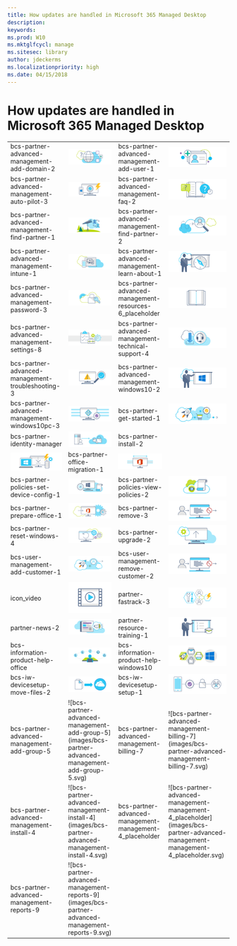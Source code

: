 ```yaml
---
title: How updates are handled in Microsoft 365 Managed Desktop
description:  
keywords: 
ms.prod: W10
ms.mktglfcycl: manage
ms.sitesec: library
author: jdeckerms
ms.localizationpriority: high
ms.date: 04/15/2018
---
```


# How updates are handled in Microsoft 365 Managed Desktop

| | | | |
--- | --- | --- | ---
bcs-partner-advanced-management-add-domain-2 | ![bcs-partner-advanced-management-add-domain-2](images/bcs-partner-advanced-management-add-domain-2.svg) | bcs-partner-advanced-management-add-user-1 | ![bcs-partner-advanced-management-add-user-1](images/bcs-partner-advanced-management-add-user-1.svg)
bcs-partner-advanced-management-auto-pilot-3 | ![bcs-partner-advanced-management-auto-pilot-3](images/bcs-partner-advanced-management-auto-pilot-3.svg) | bcs-partner-advanced-management-faq-2 | ![bcs-partner-advanced-management-faq-2](images/bcs-partner-advanced-management-faq-2.svg)
bcs-partner-advanced-management-find-partner-1 | ![bcs-partner-advanced-management-find-partner-1](images/bcs-partner-advanced-management-find-partner-1.svg) | bcs-partner-advanced-management-find-partner-2 | ![bcs-partner-advanced-management-find-partner-2](images/bcs-partner-advanced-management-find-partner-2.svg)
bcs-partner-advanced-management-intune-1 | ![bcs-partner-advanced-management-intune-1](images/bcs-partner-advanced-management-intune-1.svg) | bcs-partner-advanced-management-learn-about-1 | ![bcs-partner-advanced-management-learn-about-1](images/bcs-partner-advanced-management-learn-about-1.svg)
bcs-partner-advanced-management-password-3 | ![bcs-partner-advanced-management-password-3](images/bcs-partner-advanced-management-password-3.svg) | bcs-partner-advanced-management-resources-6_placeholder | ![bcs-partner-advanced-management-resources-6_placeholder](images/bcs-partner-advanced-management-resources-6_placeholder.svg)
bcs-partner-advanced-management-settings-8 | ![bcs-partner-advanced-management-settings-8](images/bcs-partner-advanced-management-settings-8.svg) | bcs-partner-advanced-management-technical-support-4 | ![bcs-partner-advanced-management-technical-support-4](images/bcs-partner-advanced-management-technical-support-4.svg)
bcs-partner-advanced-management-troubleshooting-3 | ![bcs-partner-advanced-management-troubleshooting-3](images/bcs-partner-advanced-management-troubleshooting-3.svg) | bcs-partner-advanced-management-windows10-2 | ![bcs-partner-advanced-management-windows10-2](images/bcs-partner-advanced-management-windows10-2.svg)
bcs-partner-advanced-management-windows10pc-3 | ![bcs-partner-advanced-management-windows10pc-3](images/bcs-partner-advanced-management-windows10pc-3.svg) | bcs-partner-get-started-1 | ![bcs-partner-get-started-1](images/bcs-partner-get-started-1.svg)
bcs-partner-identity-manager | ![bcs-partner-identity-manager](images/bcs-partner-identity-manager.svg) | bcs-partner-install-2
![bcs-partner-install-2](images/bcs-partner-install-2.svg) | bcs-partner-office-migration-1 | ![bcs-partner-office-migration-1](images/bcs-partner-office-migration-1.svg)
bcs-partner-policies-set-device-config-1 | ![bcs-partner-policies-set-device-config-1](images/bcs-partner-policies-set-device-config-1.svg) | bcs-partner-policies-view-policies-2 | ![bcs-partner-policies-view-policies-2](images/bcs-partner-policies-view-policies-2.svg)
bcs-partner-prepare-office-1 | ![bcs-partner-prepare-office-1](images/bcs-partner-prepare-office-1.svg) | bcs-partner-remove-3 | ![bcs-partner-remove-3](images/bcs-partner-remove-3.svg) 
 bcs-partner-reset-windows-4 | ![bcs-partner-reset-windows-4](images/bcs-partner-reset-windows-4.svg) | bcs-partner-upgrade-2 | ![bcs-partner-upgrade-2](images/bcs-partner-upgrade-2.svg)
bcs-user-management-add-customer-1 | ![bcs-user-management-add-customer-1](images/bcs-user-management-add-customer-1.svg) | bcs-user-management-remove-customer-2 | ![bcs-user-management-remove-customer-2](images/bcs-user-management-remove-customer-2.svg)
icon_video | ![icon_video](images/icon_video.svg) | partner-fastrack-3 | ![partner-fastrack-3](images/partner-fastrack-3.svg)
partner-news-2 | ![partner-news-2](images/partner-news-2.svg) | partner-resource-training-1 | ![partner-resource-training-1](images/partner-resource-training-1.svg)
bcs-information-product-help-office | ![bcs-information-product-help-office](images/bcs-information-product-help-office.svg) | bcs-information-product-help-windows10 | ![bcs-information-product-help-windows10](images/bcs-information-product-help-windows10.svg)
bcs-iw-devicesetup-move-files-2 | ![bcs-iw-devicesetup-move-files-2](images/bcs-iw-devicesetup-move-files-2.svg) | bcs-iw-devicesetup-setup-1 | ![bcs-iw-devicesetup-setup-1](images/bcs-iw-devicesetup-setup-1.svg)
bcs-partner-advanced-management- add-group-5 | ![bcs-partner-advanced-management- add-group-5](images/bcs-partner-advanced-management- add-group-5.svg) | bcs-partner-advanced-management- billing-7 | ![bcs-partner-advanced-management- billing-7](images/bcs-partner-advanced-management- billing-7.svg)
bcs-partner-advanced-management- install-4 | ![bcs-partner-advanced-management- install-4](images/bcs-partner-advanced-management- install-4.svg) | bcs-partner-advanced-management- management-4_placeholder | ![bcs-partner-advanced-management- management-4_placeholder](images/bcs-partner-advanced-management- management-4_placeholder.svg)
bcs-partner-advanced-management- reports-9 | ![bcs-partner-advanced-management- reports-9](images/bcs-partner-advanced-management- reports-9.svg) | |